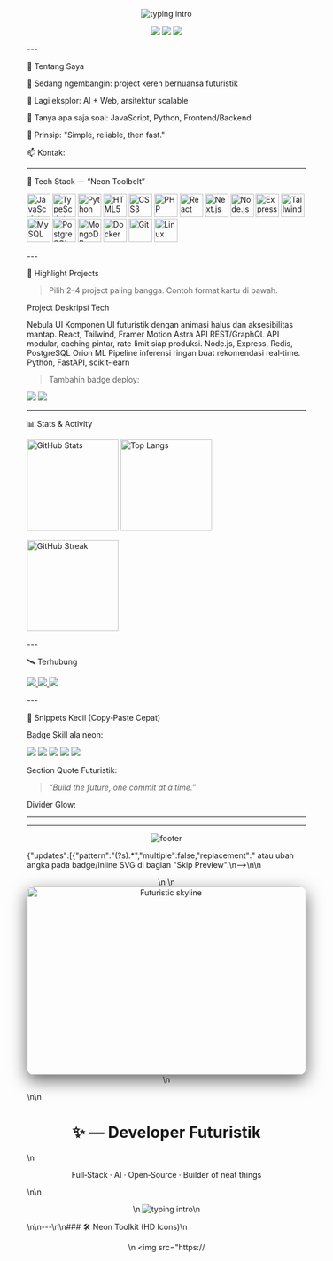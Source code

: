 <!--
README.md — Tema Futuristik
Ganti semua placeholder <username>, <nama>, <email>, <website> sesuai punyamu.
--><p align="center">
  <img src="https://readme-typing-svg.demolab.com?font=JetBrains+Mono&size=28&duration=2800&pause=500&color=00E8FF&center=true&vCenter=true&width=800&lines=Hi%2C+aku+%3Cnama%3E!;Full‑Stack+Developer;Open‑Source+Enthusiast;Build+%E2%86%92+Ship+%E2%86%92+Learn" alt="typing intro" />
</p><p align="center">
  <img src="https://img.shields.io/badge/Focus-Futuristic%20Web-00E8FF?style=for-the-badge" />
  <img src="https://img.shields.io/badge/Code-Clean%20%26%20Performant-7CFFB2?style=for-the-badge" />
  <img src="https://img.shields.io/badge/Status-Always%20Learning-9E7CFF?style=for-the-badge" />
</p>
---

🚀 Tentang Saya

🔭 Sedang ngembangin: project keren bernuansa futuristik

🌱 Lagi eksplor: AI + Web, arsitektur scalable

💬 Tanya apa saja soal: JavaScript, Python, Frontend/Backend

🎯 Prinsip: "Simple, reliable, then fast."

📫 Kontak: <email>



---

🧰 Tech Stack — “Neon Toolbelt”

<p>
  <!-- Baris 1: Bahasa & Core Web -->
  <img src="https://cdn.jsdelivr.net/gh/devicons/devicon/icons/javascript/javascript-original.svg" height="42" alt="JavaScript" />
  <img src="https://cdn.jsdelivr.net/gh/devicons/devicon/icons/typescript/typescript-original.svg" height="42" alt="TypeScript" />
  <img src="https://cdn.jsdelivr.net/gh/devicons/devicon/icons/python/python-original.svg" height="42" alt="Python" />
  <img src="https://cdn.jsdelivr.net/gh/devicons/devicon/icons/html5/html5-original.svg" height="42" alt="HTML5" />
  <img src="https://cdn.jsdelivr.net/gh/devicons/devicon/icons/css3/css3-original.svg" height="42" alt="CSS3" />
  <img src="https://cdn.jsdelivr.net/gh/devicons/devicon/icons/php/php-original.svg" height="42" alt="PHP" />  <!-- Baris 2: Frameworks -->  <img src="https://cdn.jsdelivr.net/gh/devicons/devicon/icons/react/react-original.svg" height="42" alt="React" />
  <img src="https://cdn.jsdelivr.net/gh/devicons/devicon/icons/nextjs/nextjs-original.svg" height="42" alt="Next.js" />
  <img src="https://cdn.jsdelivr.net/gh/devicons/devicon/icons/nodejs/nodejs-original.svg" height="42" alt="Node.js" />
  <img src="https://cdn.jsdelivr.net/gh/devicons/devicon/icons/express/express-original.svg" height="42" alt="Express" />
  <img src="https://cdn.jsdelivr.net/gh/devicons/devicon/icons/tailwindcss/tailwindcss-plain.svg" height="42" alt="Tailwind" />  <!-- Baris 3: Databases & Ops -->  <img src="https://cdn.jsdelivr.net/gh/devicons/devicon/icons/mysql/mysql-original.svg" height="42" alt="MySQL" />
  <img src="https://cdn.jsdelivr.net/gh/devicons/devicon/icons/postgresql/postgresql-original.svg" height="42" alt="PostgreSQL" />
  <img src="https://cdn.jsdelivr.net/gh/devicons/devicon/icons/mongodb/mongodb-original.svg" height="42" alt="MongoDB" />
  <img src="https://cdn.jsdelivr.net/gh/devicons/devicon/icons/docker/docker-original.svg" height="42" alt="Docker" />
  <img src="https://cdn.jsdelivr.net/gh/devicons/devicon/icons/git/git-original.svg" height="42" alt="Git" />
  <img src="https://cdn.jsdelivr.net/gh/devicons/devicon/icons/linux/linux-original.svg" height="42" alt="Linux" />
</p>
---

🌌 Highlight Projects

> Pilih 2–4 project paling bangga. Contoh format kartu di bawah.



Project	Deskripsi	Tech

Nebula UI	Komponen UI futuristik dengan animasi halus dan aksesibilitas mantap.	React, Tailwind, Framer Motion
Astra API	REST/GraphQL API modular, caching pintar, rate‑limit siap produksi.	Node.js, Express, Redis, PostgreSQL
Orion ML	Pipeline inferensi ringan buat rekomendasi real‑time.	Python, FastAPI, scikit‑learn


> Tambahin badge deploy:

<img src="https://img.shields.io/badge/Live-Demo-00E8FF?style=flat-square" /> <img src="https://img.shields.io/badge/Docs-9E7CFF?style=flat-square" />




---

📊 Stats & Activity

<p>
  <!-- Ganti <username> -->
  <img height="165" src="https://github-readme-stats.vercel.app/api?username=<username>&show_icons=true&hide_border=true&count_private=true&theme=transparent" alt="GitHub Stats" />
  <img height="165" src="https://github-readme-stats.vercel.app/api/top-langs/?username=<username>&layout=compact&hide_border=true&theme=transparent" alt="Top Langs" />
</p><!-- Optional: Streaks --><p>
  <img height="165" src="https://streak-stats.demolab.com?user=<username>&theme=transparent&hide_border=true" alt="GitHub Streak" />
</p>
---

🛰️ Terhubung

<p>
  <a href="https://www.linkedin.com/in/<username>/">
    <img src="https://img.shields.io/badge/LinkedIn-0A66C2?style=for-the-badge&logo=linkedin&logoColor=white" />
  </a>
  <a href="https://<website>">
    <img src="https://img.shields.io/badge/Website-111827?style=for-the-badge&logo=vercel&logoColor=white" />
  </a>
  <a href="mailto:<email>">
    <img src="https://img.shields.io/badge/Email-111827?style=for-the-badge&logo=gmail&logoColor=white" />
  </a>
</p>
---

🧩 Snippets Kecil (Copy‑Paste Cepat)

Badge Skill ala neon:

<img src="https://img.shields.io/badge/JavaScript-111827?style=for-the-badge&logo=javascript&logoColor=F7DF1E" />
<img src="https://img.shields.io/badge/Python-111827?style=for-the-badge&logo=python&logoColor=3776AB" />
<img src="https://img.shields.io/badge/HTML5-111827?style=for-the-badge&logo=html5&logoColor=E34F26" />
<img src="https://img.shields.io/badge/CSS3-111827?style=for-the-badge&logo=css3&logoColor=1572B6" />
<img src="https://img.shields.io/badge/PHP-111827?style=for-the-badge&logo=php&logoColor=777BB4" />

Section Quote Futuristik:

> *“Build the future, one commit at a time.”*

Divider Glow:

---


---

<p align="center">
  <img src="https://capsule-render.vercel.app/api?type=rect&color=0:0A0F1F,100:111827&text=Thanks%20for%20visiting!&fontColor=00E8FF&height=100&fontAlign=50&fontAlignY=55" alt="footer" />
</p>

{"updates":[{"pattern":"(?s).*","multiple":false,"replacement":"<!--\nREADME.md — Versi HD Futuristik\nUbah placeholder: <username>, <nama>, <email>, <website>\nUntuk mengubah \"skip\" ganti nilai pada komentar <!-- SKIP_PERCENT: XX --> atau ubah angka pada badge/inline SVG di bagian "Skip Preview".\n-->\n\n<p align="center">\n  <!-- Large HD neon header (PNG/SVG recommended). Ganti URL dengan image HD milikmu -->\n  <img src="https://images.unsplash.com/photo-1518770660439-4636190af475?auto=format&fit=crop&w=1600&q=80" alt="Futuristic skyline" style="width:100%;max-height:340px;object-fit:cover;border-radius:12px;box-shadow:0 10px 30px rgba(0,0,0,0.6);"/>\n</p>\n\n<h1 align="center">✨ <span style="color:#00E8FF"><nama></span> — Developer Futuristik</h1>\n<p align="center">Full‑Stack · AI · Open‑Source · Builder of neat things</p>\n\n<p align="center">\n  <img src="https://readme-typing-svg.demolab.com?font=JetBrains+Mono&size=26&duration=2500&pause=500&color=00E8FF&center=true&vCenter=true&width=760&lines=Forging+the+future+with+code.;Designing+scalable+systems.;Shipping+fast+prototypes." alt="typing intro" />\n</p>\n\n---\n\n### 🛠 Neon Toolkit (HD Icons)\n<p align="center">\n  <img src="https://

